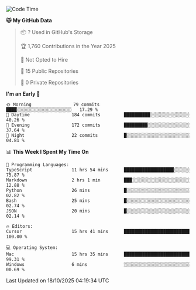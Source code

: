 <!--START_SECTION:waka-->
![Code Time](http://img.shields.io/badge/Code%20Time-7%2C970%20hrs%209%20mins-blue)

**🐱 My GitHub Data** 

> 📦 ? Used in GitHub's Storage 
 > 
> 🏆 1,760 Contributions in the Year 2025
 > 
> 🚫 Not Opted to Hire
 > 
> 📜 15 Public Repositories 
 > 
> 🔑 0 Private Repositories 
 > 
**I'm an Early 🐤** 

```text
🌞 Morning                79 commits          ████░░░░░░░░░░░░░░░░░░░░░   17.29 % 
🌆 Daytime                184 commits         ██████████░░░░░░░░░░░░░░░   40.26 % 
🌃 Evening                172 commits         █████████░░░░░░░░░░░░░░░░   37.64 % 
🌙 Night                  22 commits          █░░░░░░░░░░░░░░░░░░░░░░░░   04.81 % 
```


📊 **This Week I Spent My Time On** 

```text
💬 Programming Languages: 
TypeScript               11 hrs 54 mins      ███████████████████░░░░░░   75.87 % 
Markdown                 2 hrs 1 min         ███░░░░░░░░░░░░░░░░░░░░░░   12.88 % 
Python                   26 mins             █░░░░░░░░░░░░░░░░░░░░░░░░   02.82 % 
Bash                     25 mins             █░░░░░░░░░░░░░░░░░░░░░░░░   02.74 % 
JSON                     20 mins             █░░░░░░░░░░░░░░░░░░░░░░░░   02.14 % 

🔥 Editors: 
Cursor                   15 hrs 41 mins      █████████████████████████   100.00 % 

💻 Operating System: 
Mac                      15 hrs 35 mins      █████████████████████████   99.31 % 
Windows                  6 mins              ░░░░░░░░░░░░░░░░░░░░░░░░░   00.69 % 
```


 Last Updated on 18/10/2025 04:19:34 UTC
<!--END_SECTION:waka-->

